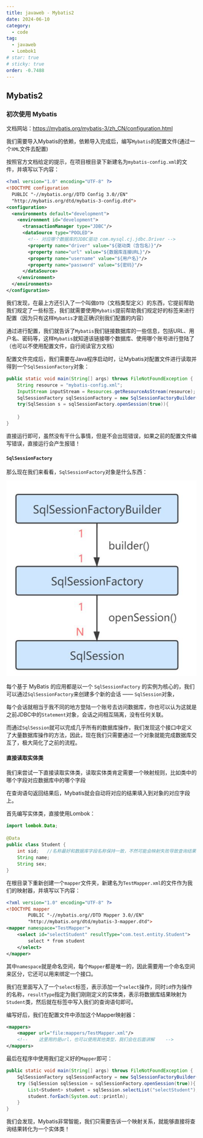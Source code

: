 ```yaml
---
title: javaweb - Mybatis2
date: 2024-06-10
category:
  - code
tag:
  - javaweb
  - Lombok1
# star: true
# sticky: true
order: -0.7488
---
```


## Mybatis2

### 初次使用 Mybatis

文档网站：<https://mybatis.org/mybatis-3/zh_CN/configuration.html>

我们需要导入Mybatis的依赖，依赖导入完成后，编写`Mybatis`的配置文件(通过一个`XML`文件去配置)

按照官方文档给定的提示，在项目根目录下新建名为`mybatis-config.xml`的文件，并填写以下内容：

```xml
<?xml version="1.0" encoding="UTF-8" ?>
<!DOCTYPE configuration
  PUBLIC "-//mybatis.org//DTD Config 3.0//EN"
  "http://mybatis.org/dtd/mybatis-3-config.dtd">
<configuration>
  <environments default="development">
    <environment id="development">
      <transactionManager type="JDBC"/>
      <dataSource type="POOLED">
        <!-- 对应哪个数据库的JDBC驱动 com.mysql.cj.jdbc.Driver -->
        <property name="driver" value="${驱动类（含包名）}"/>
        <property name="url" value="${数据库连接URL}"/>
        <property name="username" value="${用户名}"/>
        <property name="password" value="${密码}"/>
      </dataSource>
    </environment>
  </environments>
</configuration>
```

我们发现，在最上方还引入了一个叫做`DTD`（文档类型定义）的东西，它提前帮助我们规定了一些标签，我们就需要使用`Mybatis`提前帮助我们规定好的标签来进行配置（因为只有这样`Mybatis`才能正确识别我们配置的内容）

通过进行配置，我们就告诉了`Mybatis`我们链接数据库的一些信息，包括URL、用户名、密码等，这样`Mybatis`就知道该链接哪个数据库、使用哪个账号进行登陆了
（也可以不使用配置文件，自行阅读官方文档）

配置文件完成后，我们需要在Java程序启动时，让Mybatis对配置文件进行读取并得到一个`SqlSessionFactory`对象：

```java
public static void main(String[] args) throws FileNotFoundException {
    String resource = "mybatis-config.xml";
    InputStream inputStream = Resources.getResourceAsStream(resource);
    SqlSessionFactory sqlSessionFactory = new SqlSessionFactoryBuilder().build(inputStream);
    try(SqlSession s = sqlSessionFactory.openSession(true)){

    }
}
```

直接运行即可，虽然没有干什么事情，但是不会出现错误，如果之前的配置文件编写错误，直接运行会产生报错！

#### `SqlSessionFactory`

那么现在我们来看看，`SqlSessionFactory`对象是什么东西：

![](../../img/javaweb/12.png)

每个基于 MyBatis 的应用都是以一个 `SqlSessionFactory` 的实例为核心的，我们可以通过`SqlSessionFactory`来创建多个新的会话 —— `SqlSession`对象，

每个会话就相当于我不同的地方登陆一个账号去访问数据库，你也可以认为这就是之前JDBC中的`Statement`对象，会话之间相互隔离，没有任何关联。

而通过`SqlSession`就可以完成几乎所有的数据库操作，我们发现这个接口中定义了大量数据库操作的方法，因此，现在我们只需要通过一个对象就能完成数据库交互了，极大简化了之前的流程。

#### 直接读取实体类

我们来尝试一下直接读取实体类，读取实体类肯定需要一个映射规则，比如类中的哪个字段对应数据库中的哪个字段

在查询语句返回结果后，Mybatis就会自动将对应的结果填入到对象的对应字段上。

首先编写实体类，直接使用Lombok：

```java
import lombok.Data;

@Data
public class Student {
    int sid;   //名称最好和数据库字段名称保持一致，不然可能会映射失败导致查询结果丢失
    String name;
    String sex;
}
```

在根目录下重新创建一个`mapper`文件夹，新建名为`TestMapper.xml`的文件作为我们的映射器，并填写以下内容：

```xml
<?xml version="1.0" encoding="UTF-8" ?>
<!DOCTYPE mapper
        PUBLIC "-//mybatis.org//DTD Mapper 3.0//EN"
        "http://mybatis.org/dtd/mybatis-3-mapper.dtd">
<mapper namespace="TestMapper">
    <select id="selectStudent" resultType="com.test.entity.Student">
        select * from student
    </select>
</mapper>
```

其中`namespace`就是命名空间，每个`Mapper`都是唯一的，因此需要用一个命名空间来区分，它还可以用来绑定一个接口。

我们在里面写入了一个`select`标签，表示添加一个`select`操作，同时`id`作为操作的名称，`resultType`指定为我们刚刚定义的实体类，表示将数据库结果映射为`Student`类，然后就在标签中写入我们的查询语句即可。

编写好后，我们在配置文件中添加这个Mapper映射器：

```xml
<mappers>
    <mapper url="file:mappers/TestMapper.xml"/>
    <!--    这里用的是url，也可以使用其他类型，我们会在后面讲解    -->
</mappers>
```

最后在程序中使用我们定义好的`Mapper`即可：

```java
public static void main(String[] args) throws FileNotFoundException {
    SqlSessionFactory sqlSessionFactory = new SqlSessionFactoryBuilder().build(new FileInputStream("mybatis-config.xml"));
    try (SqlSession sqlSession = sqlSessionFactory.openSession(true)){
        List<Student> student = sqlSession.selectList("selectStudent");
        student.forEach(System.out::println);
    }
}
```

我们会发现，Mybatis非常智能，我们只需要告诉一个映射关系，就能够直接将查询结果转化为一个实体类！
